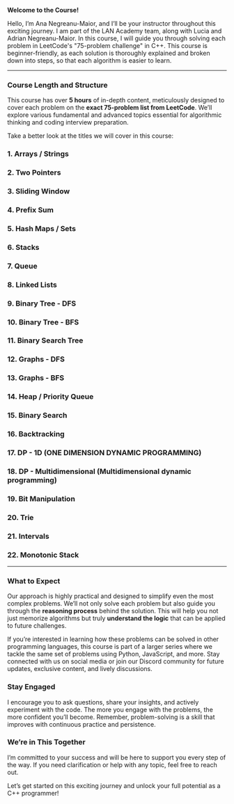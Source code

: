 **Welcome to the Course!**

Hello, I’m Ana Negreanu-Maior, and I’ll be your instructor throughout this exciting journey. I am part of the LAN Academy team, along with Lucia and Adrian Negreanu-Maior.
In this course, I will guide you through solving each problem in LeetCode's "75-problem challenge" in C++. This course is beginner-friendly, as each solution is thoroughly explained and broken down into steps, so that each algorithm is easier to learn.

---

### **Course Length and Structure**

This course has over **5 hours** of in-depth content, meticulously designed to cover each problem on the **exact 75-problem list from LeetCode**. We’ll explore various fundamental and advanced topics essential for algorithmic thinking and coding interview preparation.

Take a better look at the titles we will cover in this course:

### 1. Arrays / Strings
### 2. Two Pointers
### 3. Sliding Window
### 4. Prefix Sum
### 5. Hash Maps / Sets
### 6. Stacks
### 7. Queue
### 8. Linked Lists
### 9. Binary Tree - DFS
### 10. Binary Tree - BFS
### 11. Binary Search Tree
### 12. Graphs - DFS
### 13. Graphs - BFS
### 14. Heap / Priority Queue
### 15. Binary Search
### 16. Backtracking
### 17. DP - 1D (ONE DIMENSION DYNAMIC PROGRAMMING)
### 18. DP - Multidimensional (Multidimensional dynamic programming)
### 19. Bit Manipulation
### 20. Trie
### 21. Intervals
### 22. Monotonic Stack


---

### **What to Expect**

Our approach is highly practical and designed to simplify even the most complex problems. We’ll not only solve each problem but also guide you through the **reasoning process** behind the solution. This will help you not just memorize algorithms but truly **understand the logic** that can be applied to future challenges.

If you’re interested in learning how these problems can be solved in other programming languages, this course is part of a larger series where we tackle the same set of problems using Python, JavaScript, and more. Stay connected with us on social media or join our Discord community for future updates, exclusive content, and lively discussions.

### **Stay Engaged**

I encourage you to ask questions, share your insights, and actively experiment with the code. The more you engage with the problems, the more confident you’ll become. Remember, problem-solving is a skill that improves with continuous practice and persistence.

### **We’re in This Together**

I’m committed to your success and will be here to support you every step of the way. If you need clarification or help with any topic, feel free to reach out.

Let’s get started on this exciting journey and unlock your full potential as a C++ programmer!
